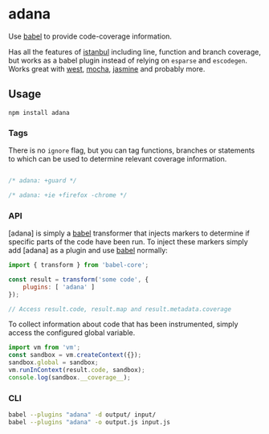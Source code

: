 # adana

Use [babel] to provide code-coverage information.

Has all the features of [istanbul] including line, function and branch coverage, but works as a babel plugin instead of relying on `esparse` and `escodegen`. Works great with [west], [mocha], [jasmine] and probably more.

## Usage

```
npm install adana
```

### Tags

There is no `ignore` flag, but you can tag functions, branches or statements to which can be used to determine relevant coverage information.

```javascript

/* adana: +guard */

/* adana: +ie +firefox -chrome */
```




### API

[adana] is simply a [babel] transformer that injects markers to determine if specific parts of the code have been run. To inject these markers simply add [adana] as a plugin and use [babel] normally:

```javascript
import { transform } from 'babel-core';

const result = transform('some code', {
	plugins: [ 'adana' ]
});

// Access result.code, result.map and result.metadata.coverage
```

To collect information about code that has been instrumented, simply access the configured global variable.

```javascript
import vm from 'vm';
const sandbox = vm.createContext({});
sandbox.global = sandbox;
vm.runInContext(result.code, sandbox);
console.log(sandbox.__coverage__);
```

### CLI

```sh
babel --plugins "adana" -d output/ input/
babel --plugins "adana" -o output.js input.js
```

[babel]: http://babeljs.io
[istanbul]: https://github.com/gotwarlost/istanbul
[mocha]: http://mochajs.org/
[jasmine]: http://jasmine.github.io/
[west]: https://www.github.com/izaakschroeder/west
[lcov]: http://ltp.sourceforge.net/coverage/lcov/geninfo.1.php
